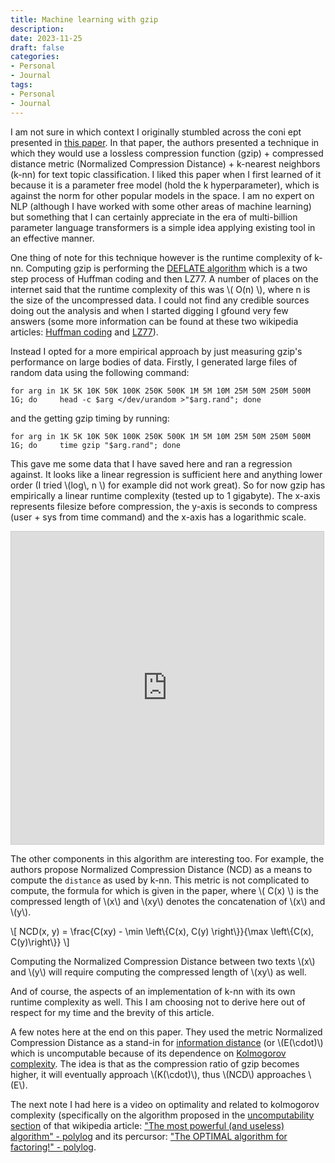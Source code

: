 ```yaml
---
title: Machine learning with gzip
description: 
date: 2023-11-25
draft: false
categories:
- Personal
- Journal
tags:
- Personal
- Journal
---
```


<script src="https://polyfill.io/v3/polyfill.min.js?features=es6"></script>
<script id="MathJax-script" async src="https://cdn.jsdelivr.net/npm/mathjax@3/es5/tex-mml-chtml.js"></script>

I am not sure in which context I originally stumbled across the coni ept presented in [this paper](https://aclanthology.org/2023.findings-acl.426.pdf). In that paper, the authors presented a technique in which they would use a lossless compression function (gzip) + compressed distance metric (Normalized Compression Distance) + k-nearest neighbors (k-nn) for text topic classification. I liked this paper when I first learned of it because it is a parameter free model (hold the k hyperparameter), which is against the norm for other popular models in the space. I am no expert on NLP (although I have worked with some other areas of machine learning) but something that I can certainly appreciate in the era of multi-billion parameter language transformers is a simple idea applying existing tool in an effective manner.

One thing of note for this technique however is the runtime complexity of k-nn. 
Computing gzip is performing the [DEFLATE algorithm](https://en.wikipedia.org/wiki/Deflate) which is a two step process of Huffman coding and then LZ77. A number of places on the internet said that the runtime complexity of this was \\( O(n)  \\), where n is the size of the uncompressed data. I could not find any credible sources doing out the analysis and when I started digging I gfound very few answers (some more information can be found at these two wikipedia articles: [Huffman coding](https://en.wikipedia.org/wiki/Huffman_coding#Compression) and [LZ77](https://en.wikipedia.org/wiki/LZ77_and_LZ78)).

Instead I opted for a more empirical approach by just measuring gzip's performance on large bodies of data. Firstly, I generated large files of random data using the following command:
```
for arg in 1K 5K 10K 50K 100K 250K 500K 1M 5M 10M 25M 50M 250M 500M 1G; do     head -c $arg </dev/urandom >"$arg.rand"; done
```

and the getting gzip timing by running:
```
for arg in 1K 5K 10K 50K 100K 250K 500K 1M 5M 10M 25M 50M 250M 500M 1G; do     time gzip "$arg.rand"; done
```

This gave me some data that I have saved here and ran a regression against. It looks like a linear regression is sufficient here and anything lower order (I tried \\(log\\, n \\) for example did not work great). So for now gzip has empirically a linear runtime complexity (tested up to 1 gigabyte). The x-axis represents filesize before compression, the y-axis is seconds to compress (user + sys from time command) and the x-axis has a logarithmic scale. 

<iframe src="https://www.desmos.com/calculator/axfxot4dyf?embed" width="500" height="500" style="border: 1px solid #ccc" frameborder=0></iframe>

The other components in this algorithm are interesting too. For example, the authors propose Normalized Compression Distance (NCD) as a means to compute the `distance` as used by k-nn. This metric is not complicated to compute, the formula for which is given in the paper, where \\( C(x) \\) is the compressed length of \\(x\\) and \\(xy\\) denotes the concatenation of \\(x\\) and \\(y\\).

\\[ NCD(x, y) = \\frac{C(xy) - \\min \\left\\{C(x), C(y) \\right\\}}{\\max \\left\\{C(x), C(y)\\right\\}} \\]


Computing the Normalized Compression Distance between two texts \\(x\\) and \\(y\\) will require computing the compressed length of \\(xy\\) as well. 

And of course, the aspects of an implementation of k-nn with its own runtime complexity as well. This I am choosing not to derive here out of respect for my time and the brevity of this article.


A few notes here at the end on this paper. They used the metric Normalized Compression Distance as a stand-in for [information distance](https://arxiv.org/pdf/1006.3520.pdf) (or \\(E(\\cdot)\\) which is uncomputable because of its dependence on [Kolmogorov complexity](https://en.wikipedia.org/wiki/Kolmogorov_complexity). The idea is that as the compression ratio of gzip becomes higher, it will eventually approach \\(K(\\cdot)\\), thus \\(NCD\\) approaches \\(E\\).

The next note I had here is a video on optimality and related to kolmogorov complexity (specifically on the algorithm proposed in the [uncomputability section](https://en.wikipedia.org/wiki/Kolmogorov_complexity#Uncomputability_of_Kolmogorov_complexity) of that wikipedia article: ["The most powerful (and useless) algorithm" - polylog](https://www.youtube.com/watch?v=9ONm1od1QZo) and its percursor: ["The OPTIMAL algorithm for factoring!" - polylog](https://www.youtube.com/watch?v=qrKlPzceeqc).

